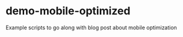 demo-mobile-optimized
=====================

Example scripts to go along with blog post about mobile optimization

